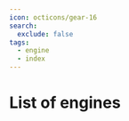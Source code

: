 ```yaml
---
icon: octicons/gear-16
search:
  exclude: false
tags:
  - engine
  - index
---
```


<!-- INFO: this page is meant to render online as it requires material-insiders -->

# List of engines

<!-- material/tags { include: [engine-definition] } -->
